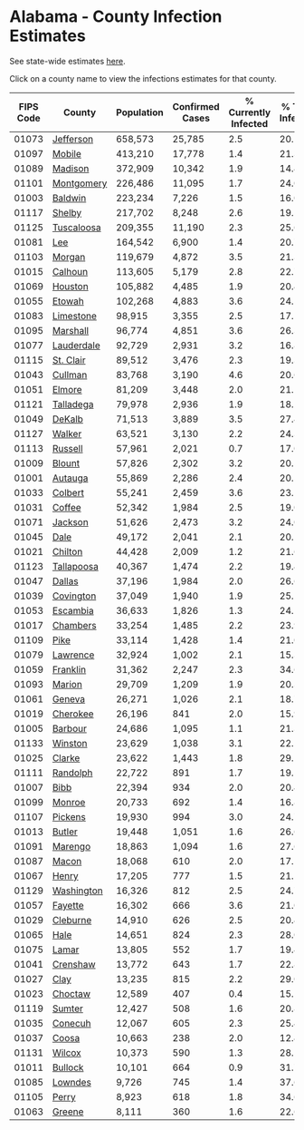 # Alabama - County Infection Estimates

See state-wide estimates [here](/infections/us-al).

Click on a county name to view the infections estimates for that county.

|   FIPS Code |                   County |   Population |   Confirmed Cases |   % Currently Infected |   % Total Infected |
|-------------|--------------------------|--------------|-------------------|------------------------|--------------------|
|       01073 |   [Jefferson](jefferson) |      658,573 |            25,785 |                    2.5 |               20.1 |
|       01097 |         [Mobile](mobile) |      413,210 |            17,778 |                    1.4 |               21.3 |
|       01089 |       [Madison](madison) |      372,909 |            10,342 |                    1.9 |               14.4 |
|       01101 | [Montgomery](montgomery) |      226,486 |            11,095 |                    1.7 |               24.0 |
|       01003 |       [Baldwin](baldwin) |      223,234 |             7,226 |                    1.5 |               16.0 |
|       01117 |         [Shelby](shelby) |      217,702 |             8,248 |                    2.6 |               19.5 |
|       01125 | [Tuscaloosa](tuscaloosa) |      209,355 |            11,190 |                    2.3 |               25.6 |
|       01081 |               [Lee](lee) |      164,542 |             6,900 |                    1.4 |               20.7 |
|       01103 |         [Morgan](morgan) |      119,679 |             4,872 |                    3.5 |               21.3 |
|       01015 |       [Calhoun](calhoun) |      113,605 |             5,179 |                    2.8 |               22.7 |
|       01069 |       [Houston](houston) |      105,882 |             4,485 |                    1.9 |               20.4 |
|       01055 |         [Etowah](etowah) |      102,268 |             4,883 |                    3.6 |               24.5 |
|       01083 |   [Limestone](limestone) |       98,915 |             3,355 |                    2.5 |               17.1 |
|       01095 |     [Marshall](marshall) |       96,774 |             4,851 |                    3.6 |               26.3 |
|       01077 | [Lauderdale](lauderdale) |       92,729 |             2,931 |                    3.2 |               16.8 |
|       01115 |   [St. Clair](st.-clair) |       89,512 |             3,476 |                    2.3 |               19.3 |
|       01043 |       [Cullman](cullman) |       83,768 |             3,190 |                    4.6 |               20.6 |
|       01051 |         [Elmore](elmore) |       81,209 |             3,448 |                    2.0 |               21.1 |
|       01121 |   [Talladega](talladega) |       79,978 |             2,936 |                    1.9 |               18.2 |
|       01049 |         [DeKalb](dekalb) |       71,513 |             3,889 |                    3.5 |               27.4 |
|       01127 |         [Walker](walker) |       63,521 |             3,130 |                    2.2 |               24.3 |
|       01113 |       [Russell](russell) |       57,961 |             2,021 |                    0.7 |               17.0 |
|       01009 |         [Blount](blount) |       57,826 |             2,302 |                    3.2 |               20.5 |
|       01001 |       [Autauga](autauga) |       55,869 |             2,286 |                    2.4 |               20.5 |
|       01033 |       [Colbert](colbert) |       55,241 |             2,459 |                    3.6 |               23.1 |
|       01031 |         [Coffee](coffee) |       52,342 |             1,984 |                    2.5 |               19.0 |
|       01071 |       [Jackson](jackson) |       51,626 |             2,473 |                    3.2 |               24.0 |
|       01045 |             [Dale](dale) |       49,172 |             2,041 |                    2.1 |               20.2 |
|       01021 |       [Chilton](chilton) |       44,428 |             2,009 |                    1.2 |               21.6 |
|       01123 | [Tallapoosa](tallapoosa) |       40,367 |             1,474 |                    2.2 |               19.4 |
|       01047 |         [Dallas](dallas) |       37,196 |             1,984 |                    2.0 |               26.6 |
|       01039 |   [Covington](covington) |       37,049 |             1,940 |                    1.9 |               25.2 |
|       01053 |     [Escambia](escambia) |       36,633 |             1,826 |                    1.3 |               24.2 |
|       01017 |     [Chambers](chambers) |       33,254 |             1,485 |                    2.2 |               23.9 |
|       01109 |             [Pike](pike) |       33,114 |             1,428 |                    1.4 |               21.0 |
|       01079 |     [Lawrence](lawrence) |       32,924 |             1,002 |                    2.1 |               15.3 |
|       01059 |     [Franklin](franklin) |       31,362 |             2,247 |                    2.3 |               34.6 |
|       01093 |         [Marion](marion) |       29,709 |             1,209 |                    1.9 |               20.3 |
|       01061 |         [Geneva](geneva) |       26,271 |             1,026 |                    2.1 |               18.7 |
|       01019 |     [Cherokee](cherokee) |       26,196 |               841 |                    2.0 |               15.9 |
|       01005 |       [Barbour](barbour) |       24,686 |             1,095 |                    1.1 |               21.3 |
|       01133 |       [Winston](winston) |       23,629 |             1,038 |                    3.1 |               22.2 |
|       01025 |         [Clarke](clarke) |       23,622 |             1,443 |                    1.8 |               29.1 |
|       01111 |     [Randolph](randolph) |       22,722 |               891 |                    1.7 |               19.5 |
|       01007 |             [Bibb](bibb) |       22,394 |               934 |                    2.0 |               20.4 |
|       01099 |         [Monroe](monroe) |       20,733 |               692 |                    1.4 |               16.8 |
|       01107 |       [Pickens](pickens) |       19,930 |               994 |                    3.0 |               24.7 |
|       01013 |         [Butler](butler) |       19,448 |             1,051 |                    1.6 |               26.6 |
|       01091 |       [Marengo](marengo) |       18,863 |             1,094 |                    1.6 |               27.6 |
|       01087 |           [Macon](macon) |       18,068 |               610 |                    2.0 |               17.1 |
|       01067 |           [Henry](henry) |       17,205 |               777 |                    1.5 |               21.5 |
|       01129 | [Washington](washington) |       16,326 |               812 |                    2.5 |               24.7 |
|       01057 |       [Fayette](fayette) |       16,302 |               666 |                    3.6 |               21.0 |
|       01029 |     [Cleburne](cleburne) |       14,910 |               626 |                    2.5 |               20.4 |
|       01065 |             [Hale](hale) |       14,651 |               824 |                    2.3 |               28.0 |
|       01075 |           [Lamar](lamar) |       13,805 |               552 |                    1.7 |               19.4 |
|       01041 |     [Crenshaw](crenshaw) |       13,772 |               643 |                    1.7 |               22.8 |
|       01027 |             [Clay](clay) |       13,235 |               815 |                    2.2 |               29.0 |
|       01023 |       [Choctaw](choctaw) |       12,589 |               407 |                    0.4 |               15.5 |
|       01119 |         [Sumter](sumter) |       12,427 |               508 |                    1.6 |               20.8 |
|       01035 |       [Conecuh](conecuh) |       12,067 |               605 |                    2.3 |               25.4 |
|       01037 |           [Coosa](coosa) |       10,663 |               238 |                    2.0 |               12.4 |
|       01131 |         [Wilcox](wilcox) |       10,373 |               590 |                    1.3 |               28.5 |
|       01011 |       [Bullock](bullock) |       10,101 |               664 |                    0.9 |               31.7 |
|       01085 |       [Lowndes](lowndes) |        9,726 |               745 |                    1.4 |               37.6 |
|       01105 |           [Perry](perry) |        8,923 |               618 |                    1.8 |               34.6 |
|       01063 |         [Greene](greene) |        8,111 |               360 |                    1.6 |               22.6 |